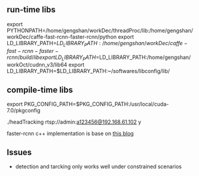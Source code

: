 ## run-time libs
export PYTHONPATH=/home/gengshan/workDec/threadProc/lib:/home/gengshan/workDec/caffe-fast-rcnn-faster-rcnn/python
export LD_LIBRARY_PATH=$LD_LIBRARY_PATH:/home/gengshan/workDec/caffe-fast-rcnn-faster-rcnn/build/lib
export LD_LIBRARY_PATH=$LD_LIBRARY_PATH:/home/gengshan/workOct/cudnn_v3/lib64
export LD_LIBRARY_PATH=$LD_LIBRARY_PATH:~/softwares/libconfig/lib/


## compile-time libs
export PKG_CONFIG_PATH=$PKG_CONFIG_PATH:/usr/local/cuda-7.0/pkgconfig

 ./headTracking rtsp://admin:a123456@192.168.61.102 y


faster-rcnn c++ implementation is base on [this blog](http://blog.csdn.net/xyy19920105/article/details/50440957)

## Issues
- detection and tarcking only works well under constrained scenarios
